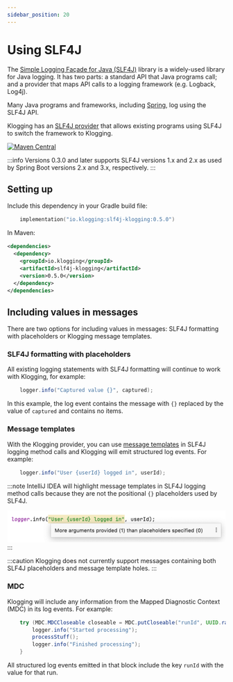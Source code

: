```yaml
---
sidebar_position: 20
---
```


# Using SLF4J

The [Simple Logging Façade for Java (SLF4J)](http://www.slf4j.org/) library is a widely-used
library for Java logging. It has two parts: a standard API that Java programs call; and a provider
that maps API calls to a logging framework (e.g. Logback, Log4j).

Many Java programs and frameworks, including [Spring](https://spring.io/), log using the
SLF4J API.

Klogging has an [SLF4J provider](https://github.com/klogging/slf4j-klogging)
that allows existing programs using SLF4J to switch the framework to Klogging.

[![Maven Central](https://img.shields.io/maven-central/v/io.klogging/slf4j-klogging.svg?label=maven%20central)](https://search.maven.org/search?q=g:%22io.klogging%22%20AND%20a:%22slf4j-klogging%22)

:::info
Versions 0.3.0 and later supports SLF4J versions 1.x and 2.x as used by Spring Boot versions
2.x and 3.x, respectively.
:::

## Setting up

Include this dependency in your Gradle build file:

```kotlin
    implementation("io.klogging:slf4j-klogging:0.5.0")
```

In Maven:

```xml
<dependencies>
  <dependency>
    <groupId>io.klogging</groupId>
    <artifactId>slf4j-klogging</artifactId>
    <version>0.5.0</version>
  </dependency>
</dependencies>
```

## Including values in messages

There are two options for including values in messages: SLF4J formatting with placeholders or
Klogging message templates.

### SLF4J formatting with placeholders

All existing logging statements with SLF4J formatting will continue to work with Klogging,
for example:

```java
    logger.info("Captured value {}", captured);
```

In this example, the log event contains the message with `{}` replaced by the value of
`captured` and contains no items.

### Message templates

With the Klogging provider, you can use [message templates](../concepts/message-templates)
in SLF4J logging method calls and Klogging will emit structured log events. For example:

```java
    logger.info("User {userId} logged in", userId);
```

:::note
IntelliJ IDEA will highlight message templates in SLF4J logging method calls because
they are not the positional `{}` placeholders used by SLF4J.

![IntelliJ highlight message for message template](../../static/img/slf4j-intellij-message.png)
:::

:::caution
Klogging does not currently support messages containing both SLF4J placeholders and message
template holes.
:::

### MDC

Klogging will include any information from the Mapped Diagnostic Context (MDC)
in its log events. For example:

```java
    try (MDC.MDCCloseable closeable = MDC.putCloseable("runId", UUID.randomUUID().toString())) {
        logger.info("Started processing");
        processStuff();
        logger.info("Finished processing");
    }
```

All structured log events emitted in that block include the key `runId`
with the value for that run.
